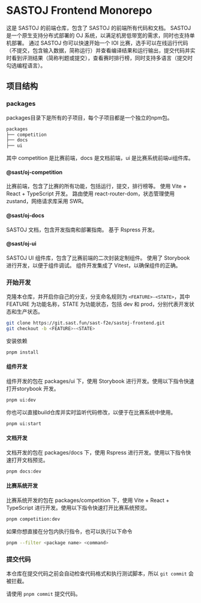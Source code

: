 # SASTOJ Frontend Monorepo
这是 SASTOJ 的前端仓库，包含了 SASTOJ 的前端所有代码和文档。
SASTOJ 是一个原生支持分布式部署的 OJ 系统，以满足机房低带宽的需求，同时也支持单机部署。
通过 SASTOJ 你可以快速开始一个 IOI 比赛，选手可以在线运行代码（不提交，包含输入数据，简称运行）并查看编译结果和运行输出，提交代码并实时看到评测结果（简称判题或提交），查看赛时排行榜，同时支持多语言（提交时勾选编程语言）。
## 项目结构
### packages
packages目录下是所有的子项目，每个子项目都是一个独立的npm包。

```bash
packages
├── competition
├── docs
├── ui
```

其中 competition 是比赛前端，docs 是文档前端，ui 是比赛系统前端ui组件库。
#### @sast/oj-competition
比赛前端，包含了比赛的所有功能，包括运行，提交，排行榜等。
使用 Vite + React + TypeScript 开发。
路由使用 react-router-dom，状态管理使用 zustand，网络请求库采用 SWR。
#### @sast/oj-docs
SASTOJ 文档，包含开发指南和部署指南。
基于 Rspress 开发。
#### @sast/oj-ui
SASTOJ UI 组件库，包含了比赛前端的二次封装定制组件。
使用了 Storybook 进行开发，以便于组件调试。
组件开发集成了 Vitest，以确保组件的正确。

### 开始开发
克隆本仓库，并开启你自己的分支，分支命名规则为 `<FEATURE>-<STATE>`，其中 FEATURE 为功能名称，STATE 为功能状态，包括 dev 和 prod，分别代表开发状态和生产状态。

```bash
git clone https://git.sast.fun/sast-f2e/sastoj-frontend.git
git checkout -b <FEATURE>-<STATE>
```

安装依赖

```bash
pnpm install
```
#### 组件开发
组件开发的包在 packages/ui 下，使用 Storybook 进行开发。使用以下指令快速打开storybook 开发。

```bash
pnpm ui:dev
```

你也可以直接build仓库并实时监听代码修改，以便于在比赛系统中使用。

```bash
pnpm ui:start
```
#### 文档开发
文档开发的包在 packages/docs 下，使用 Rspress 进行开发。使用以下指令快速打开文档预览。

```bash
pnpm docs:dev
```
#### 比赛系统开发
比赛系统开发的包在 packages/competition 下，使用 Vite + React + TypeScript 进行开发。使用以下指令快速打开比赛系统预览。

```bash
pnpm competition:dev
```

如果你想直接在分包内执行指令，也可以执行以下命令
```bash
pnpm --filter <package name> <command>
```
### 提交代码
本仓库在提交代码之前会自动检查代码格式和执行测试脚本，所以 `git commit` 会被拦截。

请使用 `pnpm commit` 提交代码。
